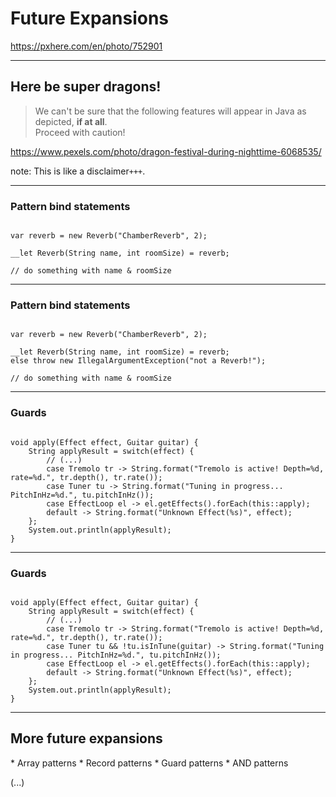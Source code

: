 <!-- .slide: data-background="img/background/final-puzzle-piece.jpg" data-background-color="black" data-background-opacity="0.4" -->
# Future Expansions <!-- .element: class="stroke" -->

<https://pxhere.com/en/photo/752901> <!-- .element: class="attribution" -->

---

<!-- .slide: data-background="img/background/dragons.jpg" data-background-color="black" data-background-opacity="0.7" -->
## Here be super dragons! <!-- .element: class="stroke" -->

<blockquote class="explanation">
    We can't be sure that the following features will appear in Java as depicted, <strong>if at all</strong>.<br/>
    Proceed with caution!
</blockquote>

<https://www.pexels.com/photo/dragon-festival-during-nighttime-6068535/> <!-- .element: class="attribution" --> 

note:
This is like a disclaimer`+++`.

---

<!-- .slide: data-auto-animate" -->

### Pattern bind statements

<pre data-id="pattern-bind-statements-animation"><code class="java" data-trim data-line-numbers>
var reverb = new Reverb("ChamberReverb", 2);

__let Reverb(String name, int roomSize) = reverb;

// do something with name & roomSize
</code></pre>

---

<!-- .slide: data-auto-animate" -->

### Pattern bind statements

<pre data-id="pattern-bind-statements-animation"><code class="java" data-trim data-line-numbers="4">
var reverb = new Reverb("ChamberReverb", 2);

__let Reverb(String name, int roomSize) = reverb;
else throw new IllegalArgumentException("not a Reverb!");

// do something with name & roomSize
</code></pre>

---

<!-- .slide: data-auto-animate" -->

### Guards

<pre data-id="guards-animation"><code class="java" data-trim data-line-numbers>
void apply(Effect effect, Guitar guitar) {
    String applyResult = switch(effect) {
        // (...)
        case Tremolo tr -> String.format("Tremolo is active! Depth=%d, rate=%d.", tr.depth(), tr.rate());
        case Tuner tu -> String.format("Tuning in progress... PitchInHz=%d.", tu.pitchInHz());
        case EffectLoop el -> el.getEffects().forEach(this::apply);
        default -> String.format("Unknown Effect(%s)", effect);
    };
    System.out.println(applyResult);
}
</code></pre>

---

<!-- .slide: data-auto-animate" -->

### Guards

<pre data-id="guards-animation"><code class="java" data-trim data-line-numbers="5">
void apply(Effect effect, Guitar guitar) {
    String applyResult = switch(effect) {
        // (...)
        case Tremolo tr -> String.format("Tremolo is active! Depth=%d, rate=%d.", tr.depth(), tr.rate());
        case Tuner tu && !tu.isInTune(guitar) -> String.format("Tuning in progress... PitchInHz=%d.", tu.pitchInHz());
        case EffectLoop el -> el.getEffects().forEach(this::apply);
        default -> String.format("Unknown Effect(%s)", effect);
    };
    System.out.println(applyResult);
}
</code></pre>

---

## More future expansions

<span class="fragment">
* Array patterns
</span>

<span class="fragment">
* Record patterns
</span>

<span class="fragment">
* Guard patterns
</span>

<span class="fragment">
* AND patterns
</span>

(...)
